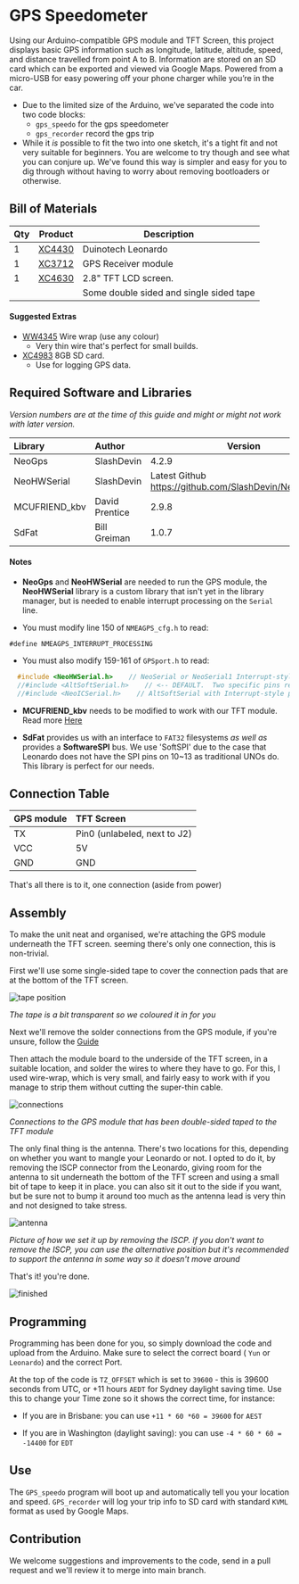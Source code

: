 # GPS Speedometer

Using our Arduino-compatible GPS module and TFT Screen, this project displays basic GPS information such as longitude, latitude, altitude, speed, and distance travelled from point A to B. Information are stored on an SD card which can be exported and viewed via Google Maps. Powered from a micro-USB for easy powering off your phone charger while you’re in the car.			

* Due to the limited size of the Arduino, we've separated the code into two code blocks:
    * `gps_speedo` for the gps speedometer
    * `gps_recorder` record the gps trip
* While it *is* possible to fit the two into one sketch, it's a tight fit and not very suitable for beginners. You are welcome to try though and see what you can conjure up. We've found this way is simpler and easy for you to dig through without having to worry about removing bootloaders or otherwise.

## Bill of Materials
| Qty | Product | Description |
| --- | ---- | --- |
|1 | [XC4430](https://jaycar.com.au/p/XC4430) | Duinotech Leonardo  |
|1 | [XC3712](https://jaycar.com.au/p/XC3712) | GPS Receiver module |
|1 | [XC4630](https://jaycar.com.au/p/XC4630) | 2.8" TFT LCD screen. |
| | | Some double sided and single sided tape |

#### Suggested Extras
* [WW4345](https://jaycar.com.au/p/WW4345) Wire wrap (use any colour)
    * Very thin wire that's perfect for small builds.
* [XC4983](https://jaycar.com.au/p/XC4983) 8GB SD card.
    * Use for logging GPS data.

## Required Software and Libraries
_Version numbers are at the time of this guide and might or might not work with later version._

| Library | Author |  Version |
| :---|:--- | --- |
| NeoGps | SlashDevin | 4.2.9 |
| NeoHWSerial | SlashDevin | Latest Github https://github.com/SlashDevin/NeoHWSerial |
| MCUFRIEND_kbv | David Prentice | 2.9.8 |
| SdFat | Bill Greiman | 1.0.7 |


#### Notes

* **NeoGps** and **NeoHWSerial** are needed to run the GPS module, the **NeoHWSerial** library is a custom library that isn't yet in the library manager, but is needed to enable interrupt processing on the `Serial` line. 

* You must modify line 150 of `NMEAGPS_cfg.h` to read:

```
#define NMEAGPS_INTERRUPT_PROCESSING
```

* You must also modify 159-161 of `GPSport.h` to read:
```c
  #include <NeoHWSerial.h>    // NeoSerial or NeoSerial1 Interrupt-style processing
  //#include <AltSoftSerial.h>    // <-- DEFAULT.  Two specific pins required
  //#include <NeoICSerial.h>    // AltSoftSerial with Interrupt-style processing (see docs)
```


* **MCUFRIEND_kbv** needs to be modified to work with our TFT module. Read more [Here](https://github.com/Jaycar-Electronics/databook/blob/master/modules/XC4630.md)

* **SdFat** provides us with an interface to `FAT32` filesystems _as well as_ provides a **SoftwareSPI** bus. We use 'SoftSPI' due to the case that Leonardo does not have the SPI pins on 10~13 as traditional UNOs do. This library is perfect for our needs.

## Connection Table

| GPS module | TFT Screen  |
| :------------- | :------------- |
| TX | Pin0 (unlabeled, next to J2)|
| VCC | 5V |
| GND | GND|

That's all there is to it, one connection (aside from power)

## Assembly

To make the unit neat and organised, we're attaching the GPS module underneath the TFT screen. seeming there's only one connection, this is non-trivial.

First we'll use some single-sided tape to cover the connection pads that are at the bottom of the TFT screen.

![tape position](images/tape.jpg)

_The tape is a bit transparent so we coloured it in for you_

Next we'll remove the solder connections from the GPS module, if you're unsure, follow the [Guide](https://github.com/Jaycar-Electronics/databook/blob/master/tutorial/Removing%20Headers.md)

Then attach the module board to the underside of the TFT screen, in a suitable location, and solder the wires to where they have to go. For this, I used wire-wrap, which is very small, and fairly easy to work with if you manage to strip them without cutting the super-thin cable.

![connections](images/connections.jpg)

_Connections to the GPS module that has been double-sided taped to the TFT module_

The only final thing is the antenna. There's two locations for this, depending on whether you want to mangle your Leonardo or not. I opted to do it, by removing the ISCP connector from the Leonardo, giving room for the antenna to sit underneath the bottom of the TFT screen and using a small bit of tape to keep it in place. you can also sit it out to the side if you want, but be sure not to bump it around too much as the antenna lead is very thin and not designed to take stress.

![antenna](images/ant1.jpg)

_Picture of how we set it up by removing the ISCP. if you don't want to remove the ISCP, you can use the alternative position but it's recommended to support the antenna in some way so it doesn't move around_

That's it! you're done.

![finished](images/finished_gps.jpg)

## Programming

Programming has been done for you, so simply download the code and upload from the Arduino. Make sure to select the correct board ( `Yun` or `Leonardo`) and the correct Port.

At the top of the code is `TZ_OFFSET` which is set to `39600` - this is 39600 seconds from UTC, or +11 hours `AEDT` for Sydney daylight saving time. Use this to change your Time zone so it shows the correct time, for instance:

* If you are in Brisbane: you can use `+11 * 60 *60 = 39600` for `AEST`

* If you are in Washington (daylight saving): you can use `-4 * 60 * 60 = -14400` for `EDT`


## Use

The `GPS_speedo` program will boot up and automatically tell you your location and speed.
`GPS_recorder` will log your trip info to SD card with standard `KVML` format as used by Google Maps.

## Contribution

We welcome suggestions and improvements to the code, send in a pull request and we'll review it to merge into main branch.
